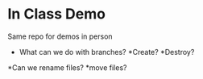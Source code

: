 In Class Demo
============

Same repo for demos in person

* What can we do with branches?
*Create?
*Destroy?

*Can we rename files?
*move files?
